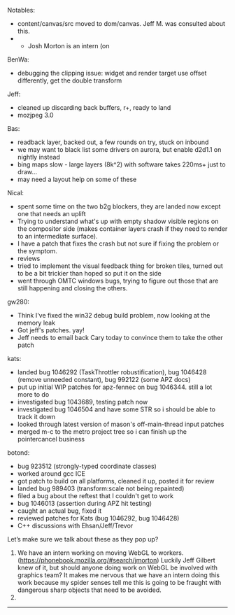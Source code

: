 Notables:
* content/canvas/src moved to dom/canvas.  Jeff M. was consulted about this.
* * Josh Morton is an intern (on 



BenWa:
* debugging the clipping issue: widget and render target use offset differently, get the double transform

Jeff:
* cleaned up discarding back buffers, r+, ready to land
* mozjpeg 3.0

Bas:
* readback layer, backed out, a few rounds on try, stuck on inbound
* we may want to black list some drivers on aurora, but enable d2d1.1 on nightly instead
* bing maps slow - large layers (8k^2) with software takes 220ms+ just to draw…
* may need a layout help on some of these

Nical:
* spent some time on the two b2g blockers, they are landed now except one that needs an uplift
* Trying to understand what's up with empty shadow visible regions on the compositor side (makes container layers crash if they need to render to an intermediate surface).
* I have a patch that fixes the crash but not sure if fixing the problem or the symptom.
* reviews
* tried to implement the visual feedback thing for broken tiles, turned out to be a bit trickier than hoped so put it on the side
* went through OMTC windows bugs, trying to figure out those that are still happening and closing the others.

gw280:
* Think I've fixed the win32 debug build problem, now looking at the memory leak
* Got jeff's patches. yay!
* Jeff needs to email back Cary today to convince them to take the other patch

kats:
* landed bug 1046292 (TaskThrottler robustification), bug 1046428 (remove unneeded constant), bug 992122 (some APZ docs)
* put up initial WIP patches for apz-fennec on bug 1046344. still a lot more to do
* investigated bug 1043689, testing patch now
* investigated bug 1046504 and have some STR so i should be able to track it down
* looked through latest version of mason's off-main-thread input patches
* merged m-c to the metro project tree so i can finish up the pointercancel business

botond:
* bug 923512 (strongly-typed coordinate classes)
* worked around gcc ICE
* got patch to build on all platforms, cleaned it up, posted it for review
* landed bug 989403 (transform:scale not being repainted)
* filed a bug about the reftest that I couldn't get to work
* bug 1046013 (assertion during APZ hit testing)
* caught an actual bug, fixed it
* reviewed patches for Kats (bug 1046292, bug 1046428)
* C++ discussions with Ehsan/Jeff/Trevor



Let’s make sure we talk about these as they pop up?
1. We have an intern working on moving WebGL to workers. (https://phonebook.mozilla.org/#search/jmorton) Luckily Jeff Gilbert knew of it, but should anyone doing work on WebGL be involved with graphics team? It makes me nervous that we have an intern doing this work because my spider senses tell me this is going to be fraught with dangerous sharp objects that need to be avoided.
2. 

________________


